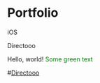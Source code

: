 # Portfolio
iOS 

Directooo

<text>
    <tspan fill="red">Hello</tspan>,
    <tspan fill="green">world</tspan>!
    <font color="green"> Some green text </font>
  </text>


#[Directooo](https://apps.apple.com/us/app/directooo/id1565324549)
